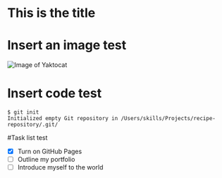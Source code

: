 # This is the title <h1>

# Insert an image test
![Image of Yaktocat](https://octodex.github.com/images/yaktocat.png)

# Insert code test
```
$ git init
Initialized empty Git repository in /Users/skills/Projects/recipe-repository/.git/
```
#Task list test
- [x] Turn on GitHub Pages
- [ ] Outline my portfolio
- [ ] Introduce myself to the world
